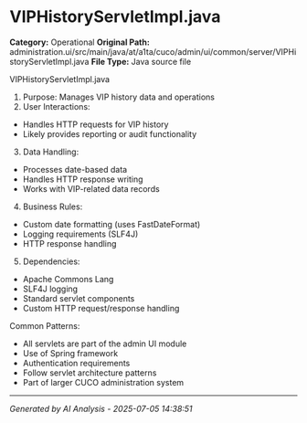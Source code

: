 # VIPHistoryServletImpl.java

**Category:** Operational
**Original Path:** administration.ui/src/main/java/at/a1ta/cuco/admin/ui/common/server/VIPHistoryServletImpl.java
**File Type:** Java source file

VIPHistoryServletImpl.java
1. Purpose: Manages VIP history data and operations
2. User Interactions:
- Handles HTTP requests for VIP history
- Likely provides reporting or audit functionality
3. Data Handling:
- Processes date-based data
- Handles HTTP response writing
- Works with VIP-related data records
4. Business Rules:
- Custom date formatting (uses FastDateFormat)
- Logging requirements (SLF4J)
- HTTP response handling
5. Dependencies:
- Apache Commons Lang
- SLF4J logging
- Standard servlet components
- Custom HTTP request/response handling

Common Patterns:
- All servlets are part of the admin UI module
- Use of Spring framework
- Authentication requirements
- Follow servlet architecture patterns
- Part of larger CUCO administration system

---
*Generated by AI Analysis - 2025-07-05 14:38:51*
